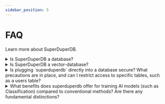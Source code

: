 ```yaml
---
sidebar_position: 5
---
```


# FAQ
Learn more about SuperDuperDB.

<details>
<summary>Is SuperDuperDB a database?</summary>

No, SuperDuperDB is not a traditional standalone database. Instead, it is a versatile Python framework or tool designed to seamlessly integrate artificial intelligence capabilities into various databases. It supports a wide range of databases, including but not limited to MongoDB, MySQL, Postgres, and more. The focus is on enhancing database functionality with AI features rather than serving as a standalone database solution.
</details>

<details>
<summary>Is SuperDuperDB a vector-database?</summary>

No, SuperDuperDB is not a vector-database. It is a versatile Python framework that excels in bringing AI into your favorite database.
</details>

<details>
<summary>Is plugging `superduperdb` directly into a database secure? What precautions are in place, and can I restrict access to specific tables, such as a users table?</summary>

To adhere to the principle of least privilege, SuperDuperDB requires read-only access to the tables you intend to `index`.

One option is maintaining your database as read-only and storing the index externally, such as on your filesystem. Alternatively, you can establish a new table dedicated to housing the index (e.g superduper_index). In this case, the requisite step would be granting us write access to that specific table.

For enhanced security, consider creating a new user specifically for SuperDuperDB. Grant this user read-only access to your data tables and read-write access exclusively to the `superduper_index` table.

If you value privacy as well, we recommend engaging in a more in-depth discussion within the project's Slack channel: [SuperDuperDB Slack](https://join.slack.com/t/superduperdb/shared_invite/zt-1zuojj0k0-RjAYBs1TDsvEa7yaFGa6QA).

</details>



<details>
<summary> What benefits does superduperdb offer for training AI models (such as Classification) compared to conventional methods? Are there any fundamental distinctions? </summary>

While the underlying algorithm for training remains unchanged, the key distinction lies in the enhanced connectivity between your model and the data stores. 

This improved connectivity enables users to easily customize their models for different data subsets, offering flexibility in model development.

Likewise, SuperDuperDB offers numerous conveniences for streaming inference, including Change-Data-Capture support, enabling the fast release of real-time applications. 
</details>
 
